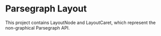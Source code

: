 # Parsegraph Layout

This project contains LayoutNode and LayoutCaret, which represent
the non-graphical Parsegraph API.
